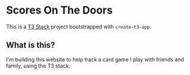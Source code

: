 # Scores On The Doors

This is a [T3 Stack](https://create.t3.gg/) project bootstrapped with `create-t3-app`.

## What is this?

I'm building this website to help track a card game I play with friends and family, using the T3 stack. 
